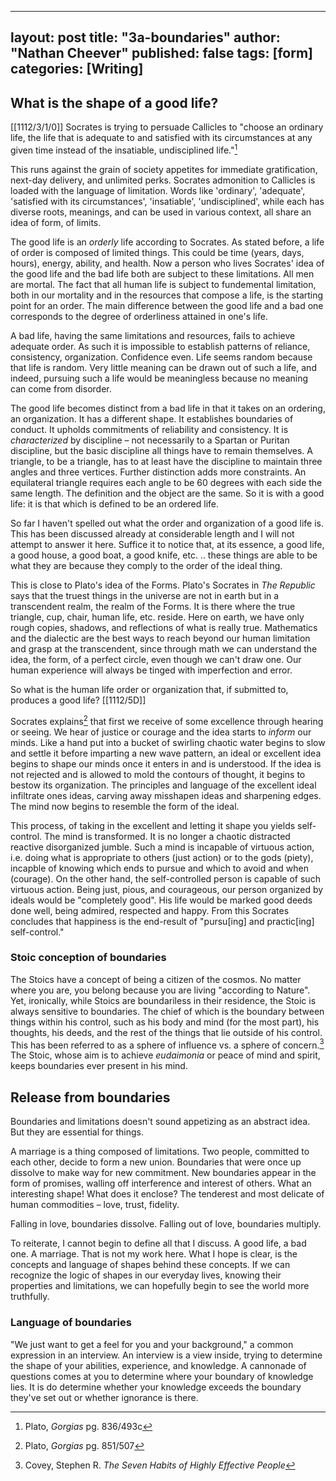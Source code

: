 
---
layout:  post
title: "3a-boundaries"
author:  "Nathan Cheever"
published: false
tags: [form]
categories: [Writing]
---

## What is the shape of a good life?
[[1112/3/1/0]]
Socrates is trying to persuade Callicles to "choose an ordinary life, the life that is adequate to and satisfied with its circumstances at any given time instead of the insatiable, undisciplined life."[^1]

This runs against the grain of society appetites for immediate gratification, next-day delivery, and unlimited perks. Socrates admonition to Callicles is loaded with the language of limitation. Words like 'ordinary', 'adequate', 'satisfied with its circumstances', 'insatiable', 'undisciplined', while each has diverse roots, meanings, and can be used in various context, all share an idea of form, of limits. 

The good life is an _orderly_ life according to Socrates. As stated before, a life of order is composed of limited things. This could be time (years, days, hours), energy, ability, and health. Now a person who lives Socrates' idea of the good life and the bad life both are subject to these limitations. All men are mortal. The fact that all human life is subject to fundemental limitation, both in our mortality and in the resources that compose a life, is the starting point for an order. The main difference between the good life and a bad one corresponds to the degree of orderliness attained in one's life. 

A bad life, having the same limitations and resources, fails to achieve adequate order. As such it is impossible to establish patterns of reliance, consistency, organization. Confidence even. Life seems random because that life is random. Very little meaning can be drawn out of such a life, and indeed, pursuing such a life would be meaningless because no meaning can come from disorder.

The good life becomes distinct from a bad life in that it takes on an ordering, an organization. It has a different shape. It establishes boundaries of conduct. It upholds commitments of reliability and consistency. It is _characterized_ by discipline – not necessarily to a Spartan or Puritan discipline, but the basic discipline all things have to remain themselves. A triangle, to be a triangle, has to at least have the discipline to maintain three angles and three vertices. Further distinction adds more constraints. An equilateral triangle requires each angle to be 60 degrees with each side the same length. The definition and the object are the same. So it is with a good life: it is that which is defined to be an ordered life.

So far I haven't spelled out what the order and organization of a good life is. This has been discussed already at considerable length and I will not attempt to answer it here. Suffice it to notice that, at its essence, a good life, a good house, a good boat, a good knife, etc. .. these things are able to be what they are because they comply to the order of the ideal thing. 

This is close to Plato's idea of the Forms.  Plato's Socrates in _The Republic_ says that the truest things in the universe are not in earth but in a transcendent realm, the realm of the Forms. It is there where the true triangle, cup, chair, human life, etc. reside. Here on earth, we have only rough copies, shadows, and reflections of what is really true. Mathematics and the dialectic are the best ways to reach beyond our human limitation and grasp at the transcendent, since through math we can understand the idea, the form, of a perfect circle, even though we can't draw one. Our human experience will always be tinged with imperfection and error.

So what is the human life order or organization that, if submitted to, produces a good life? [[1112/5D]]

Socrates explains[^3] that first we receive of some excellence through hearing or seeing. We hear of justice or courage and the idea starts to _inform_ our minds. Like a hand put into a bucket of swirling chaotic water begins to slow and settle it before imparting a new wave pattern, an ideal or excellent idea begins to shape our minds once it enters in and is understood. If the idea is not rejected and is allowed to mold the contours of thought, it begins to bestow its organization. The principles and language of the excellent ideal infiltrate ones ideas, carving away misshapen ideas and sharpening edges. The mind now begins to resemble the form of the ideal.

This process, of taking in the excellent and letting it shape you yields self-control. The mind is transformed. It is no longer a chaotic distracted reactive disorganized jumble. Such a mind is incapable of virtuous action, i.e. doing what is appropriate to others (just action) or to the gods (piety), incapble of knowing which ends to pursue and which to avoid and when (courage). On the other hand, the self-controlled person is capable of such virtuous action. Being just, pious, and courageous, our person organized by ideals would be "completely good". His life would be marked good deeds done well, being admired, respected and happy. From this Socrates concludes that happiness is the end-result of "pursu[ing] and practic[ing] self-control."

### Stoic conception of boundaries
The Stoics have a concept of being a citizen of the cosmos. No matter where you are, you belong because you are living "according to Nature". Yet, ironically, while Stoics are boundariless in their residence,  the Stoic is always sensitive to boundaries.
The chief of which is the boundary between things within his control, such as his body and mind (for the most part), his thoughts, his deeds, and the rest of the things that lie outside of his control.
This has been referred to as a sphere of influence vs. a sphere of concern.[^2]
The Stoic, whose aim is to achieve _eudaimonia_ or peace of mind and spirit, keeps boundaries ever present in his mind.

## Release from boundaries
Boundaries and limitations doesn't sound appetizing as an abstract idea. But they are essential for things. 

A marriage is a thing composed of limitations. Two people, committed to each other, decide to form a new union. Boundaries that were once up dissolve to make way for new commitment. New boundaries appear in the form of promises, walling off interference and interest of others. What an interesting shape! What does it enclose? The tenderest and most delicate of human commodities – love, trust, fidelity.

Falling in love, boundaries dissolve. Falling out of love, boundaries multiply.

To reiterate, I cannot begin to define all that I discuss. A good life, a bad one. A marriage. That is not my work here. What I hope is clear, is the concepts and language of shapes behind these concepts. If we can recognize the logic of shapes in our everyday lives, knowing their properties and limitations, we can hopefully begin to see the world more truthfully.

### Language of boundaries
"We just want to get a feel for you and your background,"  a common expression in an interview. An interview is a view inside, trying to determine the shape of your abilities, experience, and knowledge. A cannonade of questions comes at you to determine where your boundary of knowledge lies. It is do determine whether your knowledge exceeds the boundary they've set out or whether ignorance is there. 


[^1]: Plato, _Gorgias_ pg. 836/493c
[^2]: Covey, Stephen R. _The Seven Habits of Highly Effective People_ 
[^3]: Plato, _Gorgias_ pg. 851/507